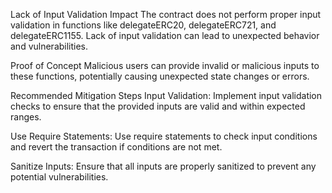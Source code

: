  Lack of Input Validation
Impact
The contract does not perform proper input validation in functions like delegateERC20, delegateERC721, and delegateERC1155. Lack of input validation can lead to unexpected behavior and vulnerabilities.

Proof of Concept
Malicious users can provide invalid or malicious inputs to these functions, potentially causing unexpected state changes or errors.

Recommended Mitigation Steps
Input Validation: Implement input validation checks to ensure that the provided inputs are valid and within expected ranges.

Use Require Statements: Use require statements to check input conditions and revert the transaction if conditions are not met.

Sanitize Inputs: Ensure that all inputs are properly sanitized to prevent any potential vulnerabilities.